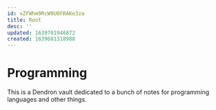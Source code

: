 ```yaml
---
id: xZFWhm9RcW9U0FRAKe3za
title: Root
desc: ''
updated: 1639701946872
created: 1639681318988
---
```

# Programming
This is a Dendron vault dedicated to a bunch of notes for programming languages and other things.